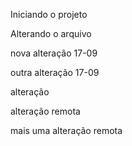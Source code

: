 Iniciando o projeto


Alterando o arquivo 


nova alteração 17-09


outra alteração 17-09


alteração

alteração remota

mais uma alteração remota

